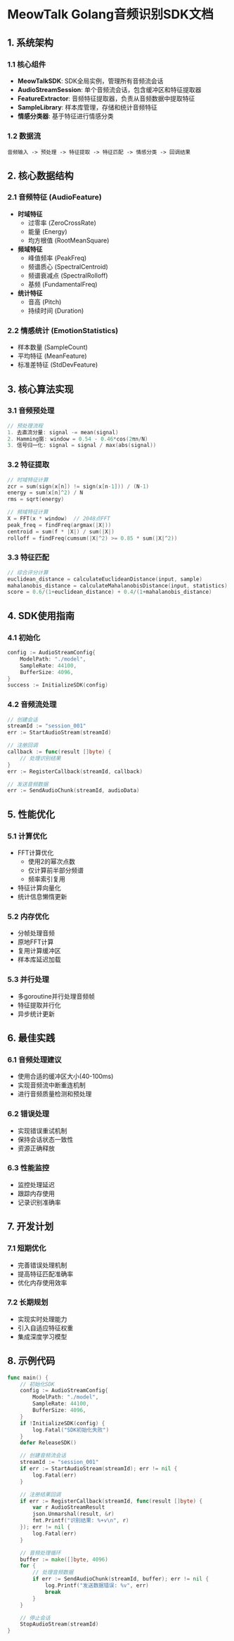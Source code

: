 # MeowTalk Golang音频识别SDK文档

## 1. 系统架构

### 1.1 核心组件
- **MeowTalkSDK**: SDK全局实例，管理所有音频流会话
- **AudioStreamSession**: 单个音频流会话，包含缓冲区和特征提取器
- **FeatureExtractor**: 音频特征提取器，负责从音频数据中提取特征
- **SampleLibrary**: 样本库管理，存储和统计音频特征
- **情感分类器**: 基于特征进行情感分类

### 1.2 数据流
```
音频输入 -> 预处理 -> 特征提取 -> 特征匹配 -> 情感分类 -> 回调结果
```

## 2. 核心数据结构

### 2.1 音频特征 (AudioFeature)
- **时域特征**
  - 过零率 (ZeroCrossRate)
  - 能量 (Energy)
  - 均方根值 (RootMeanSquare)
- **频域特征**
  - 峰值频率 (PeakFreq)
  - 频谱质心 (SpectralCentroid)
  - 频谱衰减点 (SpectralRolloff)
  - 基频 (FundamentalFreq)
- **统计特征**
  - 音高 (Pitch)
  - 持续时间 (Duration)

### 2.2 情感统计 (EmotionStatistics)
- 样本数量 (SampleCount)
- 平均特征 (MeanFeature)
- 标准差特征 (StdDevFeature)

## 3. 核心算法实现

### 3.1 音频预处理
```go
// 预处理流程
1. 去直流分量: signal -= mean(signal)
2. Hamming窗: window = 0.54 - 0.46*cos(2πn/N)
3. 信号归一化: signal = signal / max(abs(signal))
```

### 3.2 特征提取
```go
// 时域特征计算
zcr = sum(sign(x[n]) != sign(x[n-1])) / (N-1)
energy = sum(x[n]^2) / N
rms = sqrt(energy)

// 频域特征计算
X = FFT(x * window)  // 2048点FFT
peak_freq = findFreq(argmax(|X|))
centroid = sum(f * |X|) / sum(|X|)
rolloff = findFreq(cumsum(|X|^2) >= 0.85 * sum(|X|^2))
```

### 3.3 特征匹配
```go
// 综合评分计算
euclidean_distance = calculateEuclideanDistance(input, sample)
mahalanobis_distance = calculateMahalanobisDistance(input, statistics)
score = 0.6/(1+euclidean_distance) + 0.4/(1+mahalanobis_distance)
```

## 4. SDK使用指南

### 4.1 初始化
```go
config := AudioStreamConfig{
    ModelPath: "./model",
    SampleRate: 44100,
    BufferSize: 4096,
}
success := InitializeSDK(config)
```

### 4.2 音频流处理
```go
// 创建会话
streamId := "session_001"
err := StartAudioStream(streamId)

// 注册回调
callback := func(result []byte) {
    // 处理识别结果
}
err := RegisterCallback(streamId, callback)

// 发送音频数据
err := SendAudioChunk(streamId, audioData)
```

## 5. 性能优化

### 5.1 计算优化
- FFT计算优化
  - 使用2的幂次点数
  - 仅计算前半部分频谱
  - 频率索引复用
- 特征计算向量化
- 统计信息懒惰更新

### 5.2 内存优化
- 分帧处理音频
- 原地FFT计算
- 复用计算缓冲区
- 样本库延迟加载

### 5.3 并行处理
- 多goroutine并行处理音频帧
- 特征提取并行化
- 异步统计更新

## 6. 最佳实践

### 6.1 音频处理建议
- 使用合适的缓冲区大小(40-100ms)
- 实现音频流中断重连机制
- 进行音频质量检测和预处理

### 6.2 错误处理
- 实现错误重试机制
- 保持会话状态一致性
- 资源正确释放

### 6.3 性能监控
- 监控处理延迟
- 跟踪内存使用
- 记录识别准确率

## 7. 开发计划

### 7.1 短期优化
- 完善错误处理机制
- 提高特征匹配准确率
- 优化内存使用效率

### 7.2 长期规划
- 实现实时处理能力
- 引入自适应特征权重
- 集成深度学习模型

## 8. 示例代码

```go
func main() {
    // 初始化SDK
    config := AudioStreamConfig{
        ModelPath: "./model",
        SampleRate: 44100,
        BufferSize: 4096,
    }
    if !InitializeSDK(config) {
        log.Fatal("SDK初始化失败")
    }
    defer ReleaseSDK()

    // 创建音频流会话
    streamId := "session_001"
    if err := StartAudioStream(streamId); err != nil {
        log.Fatal(err)
    }

    // 注册结果回调
    if err := RegisterCallback(streamId, func(result []byte) {
        var r AudioStreamResult
        json.Unmarshal(result, &r)
        fmt.Printf("识别结果: %+v\n", r)
    }); err != nil {
        log.Fatal(err)
    }

    // 音频处理循环
    buffer := make([]byte, 4096)
    for {
        // 处理音频数据
        if err := SendAudioChunk(streamId, buffer); err != nil {
            log.Printf("发送数据错误: %v", err)
            break
        }
    }

    // 停止会话
    StopAudioStream(streamId)
}
``` 